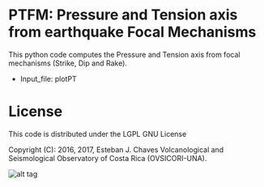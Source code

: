 # PTFM: Pressure and Tension axis from earthquake Focal Mechanisms

This python code computes the Pressure and Tension axis from focal mechanisms (Strike, Dip and Rake). 

* Input_file: plotPT


# License
This code is distributed under the LGPL GNU License

Copyright (C): 2016, 2017, Esteban J. Chaves
Volcanological and Seismological Observatory of Costa Rica (OVSICORI-UNA). 

![alt tag](https://github.com/echavess/Focal-mechanisms-Pressure-and-Tension-Axis/blob/master/P_and_T_axis.png)
